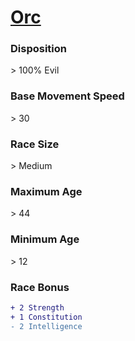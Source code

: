 # **[Orc](https://www.dndbeyond.com/races/orc)**
### **Disposition**
\> 100% Evil
### **Base Movement Speed**
\> 30
### **Race Size**
\> Medium
### **Maximum Age**
\> 44
### **Minimum Age**
\> 12
### **Race Bonus**
```diff
+ 2 Strength
+ 1 Constitution
- 2 Intelligence
```
